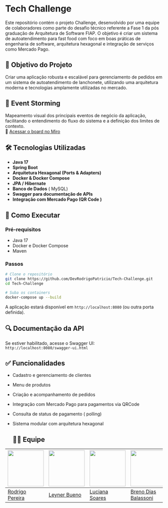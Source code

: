 
# Tech Challenge

Este repositório contém o projeto Challenge, desenvolvido por uma equipe de colaboradores como parte do desafio técnico referente a Fase 1 da pós graduação de Arquitetura de Software FIAP. O objetivo é criar um sistema de autoatendimento para fast food com foco em boas práticas de engenharia de software, arquitetura hexagonal e integração de serviços como Mercado Pago.


## 🚀 Objetivo do Projeto

Criar uma aplicação robusta e escalável para gerenciamento de pedidos em um sistema de autoatendimento de lanchonete, utilizando uma arquitetura moderna e tecnologias amplamente utilizadas no mercado.

## 🧠 Event Storming

Mapeamento visual dos principais eventos de negócio da aplicação, facilitando o entendimento do fluxo do sistema e a definição dos limites de contexto.  
🔗 [Acessar o board no Miro](https://miro.com/app/board/uXjVIDhU-go=/?share_link_id=597379636996)


## 🛠️ Tecnologias Utilizadas

- **Java 17**
- **Spring Boot**
- **Arquitetura Hexagonal (Ports & Adapters)**
- **Docker & Docker Compose**
- **JPA / Hibernate**
- **Banco de Dados** ( MySQL)
- **Swagger para documentação de APIs**
- **Integração com Mercado Pago (QR Code )**


## 🧪 Como Executar

### Pré-requisitos

- Java 17
- Docker e Docker Compose
- Maven

### Passos

```bash
# Clone o repositório
git clone https://github.com/DevRodrigoPatricio/Tech-Challenge.git
cd Tech-Challenge

# Suba os containers
docker-compose up --build
```

A aplicação estará disponível em `http://localhost:8080` (ou outra porta definida).

## 🔍 Documentação da API

Se estiver habilitado, acesse o Swagger UI:  
`http://localhost:8080/swagger-ui.html`

## ✅ Funcionalidades

- Cadastro e gerenciamento de clientes
- Menu de produtos
- Criação e acompanhamento de pedidos
- Integração com Mercado Pago para pagamentos via QRCode
- Consulta de status de pagamento ( polling)
- Sistema modular com arquitetura hexagonal


  ## 👨‍💻 Equipe


| <img src="https://avatars.githubusercontent.com/u/84483277?v=4" width=115 > | <img src="https://avatars.githubusercontent.com/u/14063148?v=4" width=115 >| <img src="https://avatars.githubusercontent.com/u/88734065?v=4" width=115 >| <img src="https://avatars.githubusercontent.com/u/105437684?v=4" width=115 > 
|---|---|---|---|
| [Rodrigo Pereira](https://github.com/DevRodrigoPatricio) | [Leyner Bueno ](https://github.com/leynerbueno) | [Luciana Soares](https://github.com/lucianaTSoares) | [Breno Dias Balassoni](https://github.com/Breno101069)

